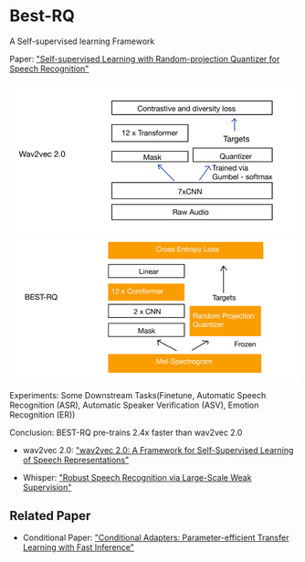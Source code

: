 # Best-RQ

A Self-supervised learning Framework

Paper: ["Self-supervised Learning with Random-projection Quantizer for Speech Recognition"](https://proceedings.mlr.press/v162/chiu22a/chiu22a.pdf)

![img.png](Wav2vec2.0.png)
![img_1.png](Best-RQ.png)

Experiments: Some Downstream Tasks(Finetune, Automatic Speech Recognition (ASR), Automatic Speaker Verification (ASV), Emotion Recognition (ER))

Conclusion: BEST-RQ pre-trains 2.4x faster than wav2vec 2.0

- wav2vec 2.0: ["wav2vec 2.0: A Framework for Self-Supervised Learning of Speech Representations"](https://arxiv.org/pdf/2006.11477.pdf)


- Whisper: ["Robust Speech Recognition via Large-Scale Weak Supervision"](https://proceedings.mlr.press/v202/radford23a/radford23a.pdf)

## Related Paper
- Conditional Paper: ["Conditional Adapters: Parameter-efficient Transfer Learning with Fast Inference"](https://proceedings.neurips.cc/paper_files/paper/2023/file/19d7204af519eae9993f7f72377a0ec0-Paper-Conference.pdf) 